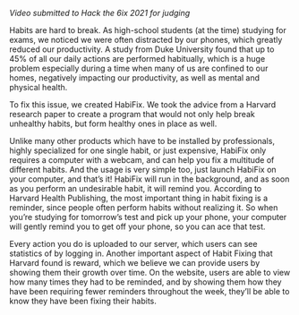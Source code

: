 *Video submitted to Hack the 6ix 2021 for judging*

Habits are hard to break. As high-school students (at the time) studying for exams, we noticed we were often distracted by our phones, which greatly reduced our productivity. A study from Duke University found that up to 45% of all our daily actions are performed habitually, which is a huge problem especially during a time when many of us are confined to our homes, negatively impacting our productivity, as well as mental and physical health.

To fix this issue, we created HabiFix. We took the advice from a Harvard research paper to create a program that would not only help break unhealthy habits, but form healthy ones in place as well.

Unlike many other products which have to be installed by professionals, highly specialized for one single habit, or just expensive, HabiFix only requires a computer with a webcam, and can help you fix a multitude of different habits. And the usage is very simple too, just launch HabiFix on your computer, and that’s it! HabiFix will run in the background, and as soon as you perform an undesirable habit, it will remind you. According to Harvard Health Publishing, the most important thing in habit fixing is a reminder, since people often perform habits without realizing it. So when you’re studying for tomorrow’s test and pick up your phone, your computer will gently remind you to get off your phone, so you can ace that test.

Every action you do is uploaded to our server, which users can see statistics of by logging in. Another important aspect of Habit Fixing that Harvard found is reward, which we believe we can provide users by showing them their growth over time. On the website, users are able to view how many times they had to be reminded, and by showing them how they have been requiring fewer reminders throughout the week, they’ll be able to know they have been fixing their habits.

